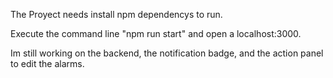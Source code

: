 The Proyect needs install npm dependencys to run.

Execute the command line "npm run start" and open a localhost:3000.

Im still working on the backend, the notification badge, and the action panel to edit the alarms.